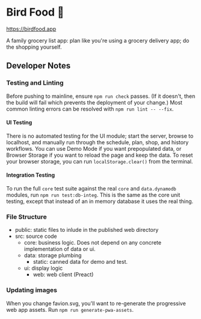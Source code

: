 # Bird Food 🦉

https://birdfood.app

A family grocery list app: plan like you're using a grocery delivery app; do the
shopping yourself.

## Developer Notes
### Testing and Linting

Before pushing to mainline, ensure `npm run check` passes. (If it doesn't, then
the build will fail which prevents the deployment of your change.) Most common
linting errors can be resolved with `npm run lint -- --fix`.

#### UI Testing

There is no automated testing for the UI module; start the server, browse to
localhost, and manually run through the schedule, plan, shop, and history
workflows. You can use Demo Mode if you want prepopulated data, or Browser
Storage if you want to reload the page and keep the data. To reset your browser
storage, you can run `localStorage.clear()` from the terminal.

#### Integration Testing

To run the full `core` test suite against the real `core` and `data.dynamodb`
modules, run `npm run test:db-integ`. This is the same as the core unit testing,
except that instead of an in memory database it uses the real thing.

### File Structure

- public: static files to inlude in the published web directory
- src: source code
  - core: business logic. Does not depend on any concrete implementation of data or ui.
  - data: storage plumbing
    - static: canned data for demo and test.
  - ui: display logic
    - web: web client (Preact)

### Updating images

When you change favion.svg, you'll want to re-generate the progressive web app
assets. Run `npm run generate-pwa-assets`.
